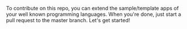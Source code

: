 To contribute on this repo, you can extend the sample/template apps of your well known programming languages. When you're done, just start a pull request to the master branch. Let's get started!
